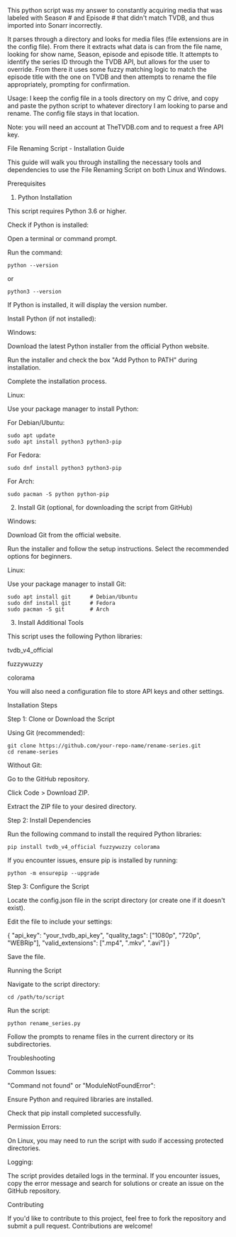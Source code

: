 This python script was my answer to constantly acquiring media that was labeled with Season # and Episode # that didn't match TVDB, and thus imported into Sonarr incorrectly. 

It parses through a directory and looks for media files (file extensions are in the config file). From there it extracts what data is can from the file name, looking for show name, Season, episode and episode title.
It attempts to identify the series ID through the TVDB API, but allows for the user to override.
From there it uses some fuzzy matching logic to match the episode title with the one on TVDB and then attempts to rename the file appropriately, prompting for confirmation.

Usage: I keep the config file in a tools directory on my C drive, and copy and paste the python script to whatever directory I am looking to parse and rename. The config file stays in that location.

Note: you will need an account at TheTVDB.com and to request a free API key.

File Renaming Script - Installation Guide

This guide will walk you through installing the necessary tools and dependencies to use the File Renaming Script on both Linux and Windows.

Prerequisites

1. Python Installation

This script requires Python 3.6 or higher.

Check if Python is installed:

Open a terminal or command prompt.

Run the command:

    python --version

or

    python3 --version

If Python is installed, it will display the version number.

Install Python (if not installed):

Windows:

Download the latest Python installer from the official Python website.

Run the installer and check the box "Add Python to PATH" during installation.

Complete the installation process.

Linux:

Use your package manager to install Python:

For Debian/Ubuntu:

    sudo apt update
    sudo apt install python3 python3-pip

For Fedora:

    sudo dnf install python3 python3-pip

For Arch:

    sudo pacman -S python python-pip

2. Install Git (optional, for downloading the script from GitHub)

Windows:

Download Git from the official website.

Run the installer and follow the setup instructions. Select the recommended options for beginners.

Linux:

Use your package manager to install Git:

    sudo apt install git      # Debian/Ubuntu
    sudo dnf install git      # Fedora
    sudo pacman -S git        # Arch

3. Install Additional Tools

This script uses the following Python libraries:

tvdb_v4_official

fuzzywuzzy

colorama

You will also need a configuration file to store API keys and other settings.

Installation Steps

Step 1: Clone or Download the Script

Using Git (recommended):

    git clone https://github.com/your-repo-name/rename-series.git
    cd rename-series

Without Git:

Go to the GitHub repository.

Click Code > Download ZIP.

Extract the ZIP file to your desired directory.

Step 2: Install Dependencies

Run the following command to install the required Python libraries:

    pip install tvdb_v4_official fuzzywuzzy colorama

If you encounter issues, ensure pip is installed by running:

    python -m ensurepip --upgrade

Step 3: Configure the Script

Locate the config.json file in the script directory (or create one if it doesn't exist).

Edit the file to include your settings:

{
    "api_key": "your_tvdb_api_key",
    "quality_tags": ["1080p", "720p", "WEBRip"],
    "valid_extensions": [".mp4", ".mkv", ".avi"]
}

Save the file.

Running the Script

Navigate to the script directory:

    cd /path/to/script

Run the script:

    python rename_series.py

Follow the prompts to rename files in the current directory or its subdirectories.

Troubleshooting

Common Issues:

"Command not found" or "ModuleNotFoundError":

Ensure Python and required libraries are installed.

Check that pip install completed successfully.

Permission Errors:

On Linux, you may need to run the script with sudo if accessing protected directories.

Logging:

The script provides detailed logs in the terminal. If you encounter issues, copy the error message and search for solutions or create an issue on the GitHub repository.

Contributing

If you'd like to contribute to this project, feel free to fork the repository and submit a pull request. Contributions are welcome!
